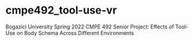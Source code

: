 # cmpe492_tool-use-vr
Bogazici University Spring 2022 CMPE 492 Senior Project: Effects of Tool-Use on Body Schema Across Different Environments
